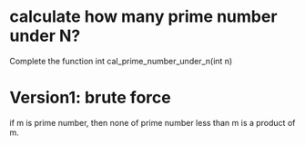 # calculate how many prime number under N?

Complete the function int cal_prime_number_under_n(int n)

# Version1: brute force
if m is prime number, then none of prime number less than m is a product of m.

